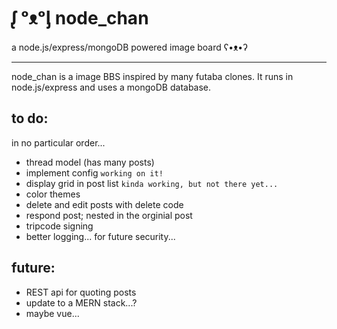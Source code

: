 # ᶘ ᵒᴥᵒᶅ node_chan

a node.js/express/mongoDB powered image board ʕ•ᴥ•ʔ

---

node_chan is a image BBS inspired by many futaba clones.
It runs in node.js/express and uses a mongoDB database.

## to do:

in no particular order...

- thread model (has many posts)
- implement config `working on it!`
- display grid in post list `kinda working, but not there yet...`
- color themes
- delete and edit posts with delete code
- respond post; nested in the orginial post
- tripcode signing
- better logging... for future security...

## future:

- REST api for quoting posts
- update to a MERN stack...?
- maybe vue...
